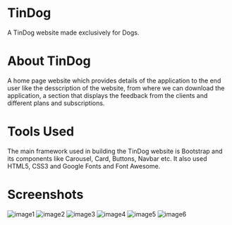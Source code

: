 # TinDog
A TinDog website made exclusively for Dogs.
# About TinDog
A home page website which provides details of the application to the end user like the desscription of the website, from where we can download the application, a section that displays the feedback from the clients and different plans and subscriptions.

# Tools Used
The main framework used in building the TinDog website is Bootstrap and its components like Carousel, Card, Buttons, Navbar etc. It also used HTML5, CSS3 and Google Fonts and Font Awesome.

# Screenshots
![image1](https://user-images.githubusercontent.com/91247823/168416474-04b537c0-324a-4aba-a611-2a5410960a1e.png)
![image2](https://user-images.githubusercontent.com/91247823/168416481-7ace1e3d-3461-400c-b616-90ed47bbec0b.png)
![image3](https://user-images.githubusercontent.com/91247823/168416482-a23a1333-783a-4dc5-b05e-8f20033c2fb8.png)
![image4](https://user-images.githubusercontent.com/91247823/168416489-36607e0f-1a86-47c3-a903-f952d47ffc77.png)
![image5](https://user-images.githubusercontent.com/91247823/168416495-4f42dbc9-5ac6-40ef-9b27-7b7b113278e4.png)
![image6](https://user-images.githubusercontent.com/91247823/168416509-29d028a9-3d2d-42df-b89c-f0f04ebb62e1.png)

